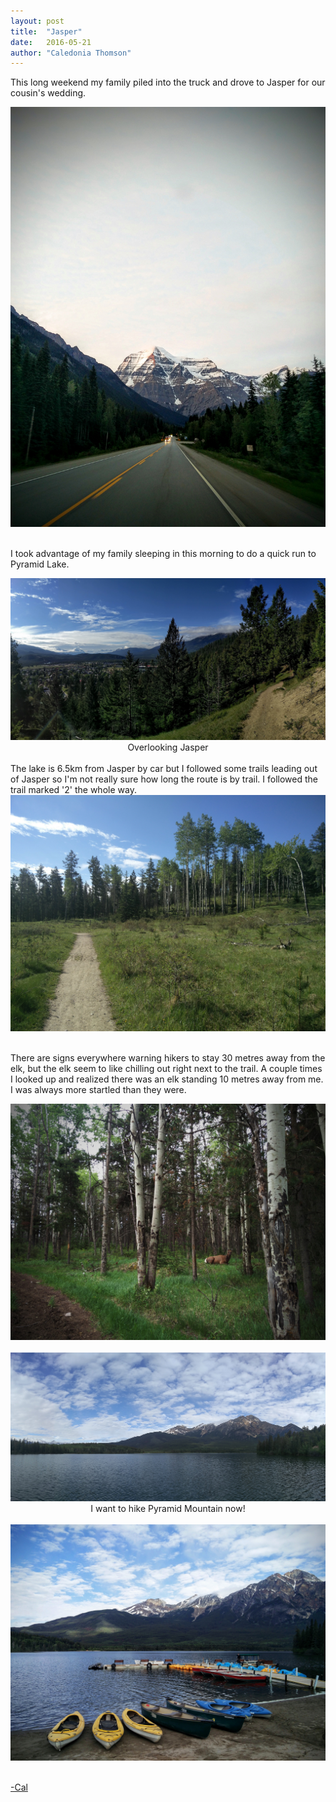 ```yaml
---
layout: post
title:  "Jasper"
date:   2016-05-21
author: "Caledonia Thomson"
---
```


This long weekend my family piled into the truck and drove to Jasper for our cousin's wedding.

<div class="row">
	<a href="/photos/2016-05-21-jasper/1.jpg"><div class="col-sm-12"><img src="/photos/2016-05-21-jasper/1.jpg" /></div></a>
</div>
<br>

I took advantage of my family sleeping in this morning to do a quick run to Pyramid Lake. 

<div class="row">
	<a href="/photos/2016-05-21-jasper/2.jpg"><div class="col-sm-12"><img src="/photos/2016-05-21-jasper/2.jpg" /></div></a>
</div>    
<center>Overlooking Jasper</center>
<br>
The lake is 6.5km from Jasper by car but I followed some trails leading out of Jasper so I'm not really sure how long the route is by trail. I followed the trail marked '2' the whole way.

<div class="row">                                       
    <a href="/photos/2016-05-21-jasper/3.jpg"><div class="col-sm-12"><img src="/photos/2016-05-21-jasper/3.jpg" /></div></a>              
</div>
<br>

There are signs everywhere warning hikers to stay 30 metres away from the elk, but the elk seem to like chilling out right next to the trail. A couple times I looked up and realized there was an elk standing 10 metres away from me. I was always more startled than they were.

<div class="row">                   
	<a href="/photos/2016-05-21-jasper/4.jpg"><img src="/photos/2016-05-21-jasper/4.jpg" /></a>
</div>  
<br>

<div class="row">                   
	<a href="/photos/2016-05-21-jasper/5.jpg"><img src="/photos/2016-05-21-jasper/5.jpg" /></a>
</div>  
<center>I want to hike Pyramid Mountain now!</center>
<br>

<div class="row">                   
	<a href="/photos/2016-05-21-jasper/6.jpg"><img src="/photos/2016-05-21-jasper/6.jpg" /></div> 
</div>  
<br>

-Cal